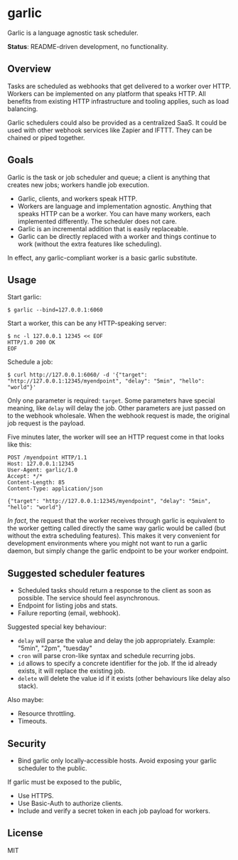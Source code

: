 # garlic

Garlic is a language agnostic task scheduler.

**Status**: README-driven development, no functionality.


## Overview

Tasks are scheduled as webhooks that get delivered to a worker over HTTP. Workers
can be implemented on any platform that speaks HTTP. All benefits from existing
HTTP infrastructure and tooling applies, such as load balancing.

Garlic schedulers could also be provided as a centralized SaaS. It could be used
with other webhook services like Zapier and IFTTT. They can be chained or piped
together.


## Goals

Garlic is the task or job scheduler and queue; a client is anything that creates new jobs; workers handle job execution.

* Garlic, clients, and workers speak HTTP.
* Workers are language and implementation agnostic. Anything that speaks HTTP can be a worker. You can have many workers, each implemented differently. The scheduler does not care.
* Garlic is an incremental addition that is easily replaceable.
* Garlic can be directly replaced with a worker and things continue to work (without the extra features like scheduling).

In effect, any garlic-compliant worker is a basic garlic substitute.


## Usage


Start garlic:

```shell
$ garlic --bind=127.0.0.1:6060
```

Start a worker, this can be any HTTP-speaking server:

```shell
$ nc -l 127.0.0.1 12345 << EOF
HTTP/1.0 200 OK
EOF
```

Schedule a job:

```shell
$ curl http://127.0.0.1:6060/ -d '{"target": "http://127.0.0.1:12345/myendpoint", "delay": "5min", "hello": "world"}'
```

Only one parameter is required: `target`. Some parameters have special meaning, like `delay` will delay the job. Other parameters are just passed on to the webhook wholesale. When the webhook request is made, the original job request is the payload.

Five minutes later, the worker will see an HTTP request come in that looks like this:

```
POST /myendpoint HTTP/1.1
Host: 127.0.0.1:12345
User-Agent: garlic/1.0
Accept: */*
Content-Length: 85
Content-Type: application/json

{"target": "http://127.0.0.1:12345/myendpoint", "delay": "5min", "hello": "world"}
```

*In fact*, the request that the worker receives through garlic is equivalent to the worker getting called directly the same way garlic would be called (but without the extra scheduling features). This makes it very convenient for development environments where you might not want to run a garlic daemon, but simply change the garlic endpoint to be your worker endpoint.


## Suggested scheduler features

- Scheduled tasks should return a response to the client as soon as possible. The service should feel asynchronous.
- Endpoint for listing jobs and stats.
- Failure reporting (email, webhook).

Suggested special key behaviour:

- `delay` will parse the value and delay the job appropriately. Example: "5min", "2pm", "tuesday"
- `cron` will parse cron-like syntax and schedule recurring jobs.
- `id` allows to specify a concrete identifier for the job. If the id already exists, it will replace the existing job.
- `delete` will delete the value id if it exists (other behaviours like delay also stack).

Also maybe:

- Resource throttling.
- Timeouts.


## Security

* Bind garlic only locally-accessible hosts. Avoid exposing your garlic
  scheduler to the public.

If garlic must be exposed to the public,

* Use HTTPS.
* Use Basic-Auth to authorize clients.
* Include and verify a secret token in each job payload for workers.


## License

MIT
